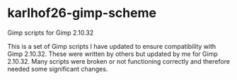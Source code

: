 # karlhof26-gimp-scheme
Gimp scripts for Gimp 2.10.32

This is a set of Gimp scripts I have updated to ensure compatibility with Gimp 2.10.32.
These were written by others but updated by me for Gimp 2.10.32. 
Many scripts were broken or not functioning correctly and therefore needed some significant changes.

